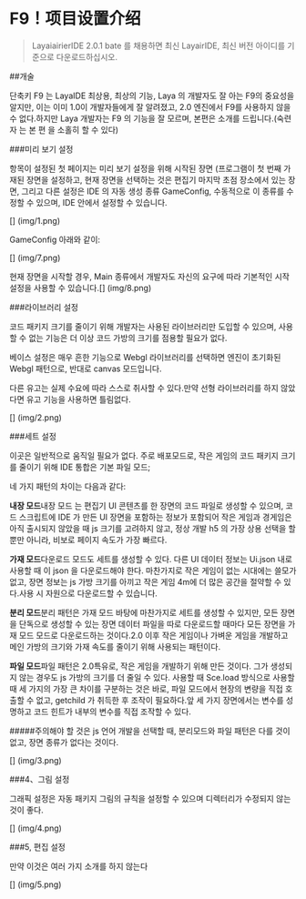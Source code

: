 # F9！项目设置介绍

>LayaiairierIDE 2.0.1 bate 를 채용하면 최신 LayairIDE, 최신 버전 아이디를 기준으로 다운로드하십시오.

##개술

단축키 F9 는 LayaIDE 최상용, 최상의 기능, Laya 의 개발자도 잘 아는 F9의 중요성을 알지만, 이는 이미 1.0이 개발자들에게 잘 알려졌고, 2.0 엔진에서 F9를 사용하지 않을 수 없다.하지만 Laya 개발자는 F9 의 기능을 잘 모르며, 본편은 소개를 드립니다.(숙련자 는 본 편 을 소홀히 할 수 있다)





###미리 보기 설정

항목이 설정된 첫 페이지는 미리 보기 설정을 위해 시작된 장면 (프로그램이 첫 번째 가재된 장면을 설정하고, 현재 장면을 선택하는 것은 편집기 마지막 초점 장소에서 있는 장면, 그리고 다른 설정은 IDE 의 자동 생성 종류 GameConfig, 수동적으로 이 종류를 수정할 수 있으며, IDE 안에서 설정할 수 있습니다.

[] (img/1.png)



GameConfig 아래와 같이:

[] (img/7.png)

현재 장면을 시작할 경우, Main 종류에서 개발자도 자신의 요구에 따라 기본적인 시작 설정을 사용할 수 있습니다.[] (img/8.png)



###라이브러리 설정

코드 패키지 크기를 줄이기 위해 개발자는 사용된 라이브러리만 도입할 수 있으며, 사용할 수 없는 기능은 더 이상 코드 가방의 크기를 점용할 필요가 없다.

베이스 설정은 매우 흔한 기능으로 Webgl 라이브러리를 선택하면 엔진이 초기화된 Webgl 패턴으로, 반대로 canvas 모드입니다.

다른 유고는 실제 수요에 따라 스스로 취사할 수 있다.만약 선형 라이브러리를 하지 않았다면 유고 기능을 사용하면 틀림없다.



[] (img/2.png)



###세트 설정

이곳은 일반적으로 움직일 필요가 없다. 주로 배포모드로, 작은 게임의 코드 패키지 크기를 줄이기 위해 IDE 통합은 기본 파일 모드;

네 가지 패턴의 차이는 다음과 같다:


 **내장 모드**내장 모드 는 편집기 UI 콘텐츠를 한 장면의 코드 파일로 생성할 수 있으며, 코드 스크립트에 IDE 가 만든 UI 장면을 포함하는 정보가 포함되어 작은 게임과 경게임은 아직 출시되지 않았을 때 js 크기를 고려하지 않고, 정상 개발 h5 의 가장 상용 선택을 할 뿐만 아니라, 비보로 페이지 속도가 가장 빠르다.

**가재 모드**다운로드 모드도 세트를 생성할 수 있다. 다른 UI 데이터 정보는 Ui.json 내로 사용할 때 이 json 을 다운로드해야 한다. 마찬가지로 작은 게임이 없는 시대에는 쓸모가 없고, 장면 정보는 js 가방 크기를 아끼고 작은 게임 4m에 더 많은 공간을 절약할 수 있다.사용 시 자원으로 다운로드할 수 있습니다.

**분리 모드**분리 패턴은 가재 모드 바탕에 마찬가지로 세트를 생성할 수 있지만, 모든 장면을 단독으로 생성할 수 있는 장면 데이터 파일을 따로 다운로드할 때마다 모든 장면을 가재 모드 모드로 다운로드하는 것이다.2.0 이후 작은 게임이나 가벼운 게임을 개발하고 메인 가방의 크기와 가재 속도를 줄이기 위해 사용되는 패턴이다.

**파일 모드**파일 패턴은 2.0특유로, 작은 게임을 개발하기 위해 만든 것이다. 그가 생성되지 않는 경우도 js 가방의 크기를 더 줄일 수 있다. 사용할 때 Sce.load 방식으로 사용할 때 세 가지의 가장 큰 차이를 구분하는 것은 바로, 파일 모드에서 현장의 변량을 직접 호출할 수 없고, getchild 가 취득한 후 조작이 필요하다.앞 세 가지 장면에서는 변수를 성명하고 코드 힌트가 내부의 변수를 직접 조작할 수 있다.



#####주의해야 할 것은 js 언어 개발을 선택할 때, 분리모드와 파일 패턴은 다를 것이 없고, 장면 종류가 없다는 것이다.



[] (img/3.png)



###4、그림 설정

그래픽 설정은 자동 패키지 그림의 규칙을 설정할 수 있으며 디렉터리가 수정되지 않는 것이 좋다.

[] (img/4.png)



###5, 편집 설정

만약 이것은 여러 가지 소개를 하지 않는다

[] (img/5.png)